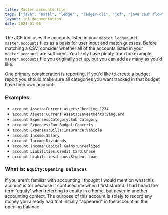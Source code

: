 ```yaml
---
title: Master accounts file
tags: ["java", "bazel", "ledger", "ledger-cli", "jcf", "java cash flow", "master", "accounts", "file"]
layout: jcf-documentation
date: 2021-01-06
---
```


The JCF tool uses the accounts listed in your `master.ledger` and `master.accounts` files as a basis for user input and match guesses. Before matching a CSV, consider whether all of the accounts listed in your `master.accounts` are sufficient. You likely have plenty from the example `master.accounts` file you [originally set up](/jcf/setup.html#create-the-repo), but you can add as many as you'd like.

One primary consideration is reporting. If you'd like to create a budget report you should make sure all categories you want tracked in that budget have their own account.

### Examples

- `account Assets:Current Assets:Checking 1234`
- `account Assets:Current Assets:Investments:Vanguard`
- `account Expenses:Category:Sub Category`
- `account Expenses:Fun Budget:Concerts`
- `account Expenses:Bills:Insurance:Vehicle`
- `account Income:Salary`
- `account Income:Dividends`
- `account Income:Capital Gains:Unrealized`
- `account Liabilities:Credit Card:Chase`
- `account Liabilities:Loans:Student Loan`

### What is: `Equity:Opening Balances`
If you aren't familiar with accounting I thought I would mention what this account is for because it confused me when I first started. I had heard the term 'equity' when referring to equity in a home, but never in another accounting context. The purpose of this account is solely to record any money you already had that initially "appeared" in the account as the opening balance.